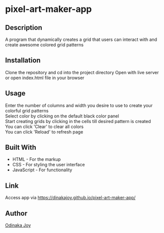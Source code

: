 # pixel-art-maker-app

## Description
A program that dynamically creates a grid that users can interact with and create awesome colored grid patterns

## Installation
Clone the repository and cd into the project directory
Open with live server or open index.html file in your browser

## Usage
Enter the number of columns and width you desire to use to create your colorful grid patterns  
Select color by clicking on the default black color panel  
Start creating grids by clicking in the cells till desired pattern is created  
You can click 'Clear' to clear all colors  
You can click 'Reload' to refresh page  

## Built With
* HTML - For the markup
* CSS - For styling the user interface
* JavaScript - For functionality

## Link
Access app via https://dinakajoy.github.io/pixel-art-maker-app/

## Author
[Odinaka Joy](https://dinakajoy.com)
